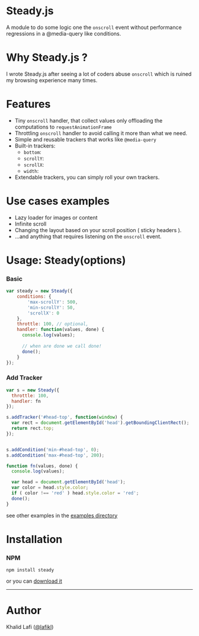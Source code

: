 Steady.js
=========

A module to do some logic one the `onscroll` event without performance regressions in a @media-query like conditions.



# Why Steady.js ?
I wrote Steady.js after seeing a lot of coders abuse `onscroll` which is ruined my browsing experience many times.




# Features
- Tiny `onscroll` handler, that collect values only offloading the computations to `requestAnimationFrame`
- Throttling `onscroll` handler to avoid calling it more than what we need.
- Simple and reusable trackers that works like `@media-query`
- Built-in trackers: 
    -  `bottom`: 
    -  `scrollY`:
    -  `scrollX`:
    -  `width`:
- Extendable trackers, you can simply roll your own trackers.


# Use cases examples
- Lazy loader for images or content
- Infinite scroll
- Changing the layout based on your scroll position ( sticky headers ).
- ...and anything that requires listening on the `onscroll` event.

# Usage: Steady(options)

### Basic
```javascript
var steady = new Steady({
    conditions: {
        'max-scrollY': 500,
        'min-scrollY': 50,
        'scrollX': 0
    },
    throttle: 100, // optional, 
    handler: function(values, done) {
      console.log(values);
      
      // when are done we call done!
      done();
    }
});
```

### Add Tracker
```javascript
var s = new Steady({
  throttle: 100,
  handler: fn
});

s.addTracker('#head-top', function(window) {
  var rect = document.getElementById('head').getBoundingClientRect();
  return rect.top;
});


s.addCondition('min-#head-top', 0);
s.addCondition('max-#head-top', 200);

function fn(values, done) {
  console.log(values);

  var head = document.getElementById('head');
  var color = head.style.color;
  if ( color !== 'red' ) head.style.color = 'red';
  done();
}
```

see other examples in the [examples directory](https://github.com/lafikl/steady.js/tree/master/examples)


# Installation

### NPM
```
npm install steady
```

or you can [download it](https://github.com/lafikl/steady.js/archive/master.zip)



_____


# Author
Khalid Lafi ([@lafikl](http://twitter.com/lafikl))

